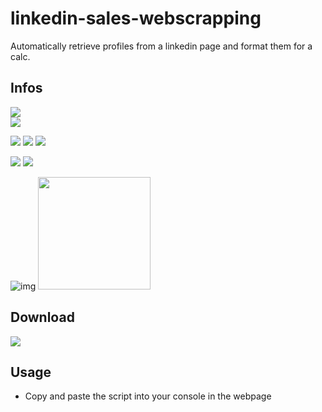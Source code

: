 # linkedin-sales-webscrapping
Automatically retrieve profiles from a linkedin page and format them for a calc.

## Infos
[![](https://tokei.rs/b1/github/baramex/linkedin-sales-webscrapping)]()<br/>
[![](https://img.shields.io/github/languages/top/baramex/linkedin-sales-webscrapping?style=for-the-badge)]()

[![](https://img.shields.io/github/downloads/baramex/linkedin-sales-webscrapping/total?style=for-the-badge)](https://github.com/baramex/linkedin-sales-webscrapping/releases/)
[![](https://img.shields.io/github/v/release/baramex/linkedin-sales-webscrapping?style=for-the-badge&label=last%20release)](https://github.com/baramex/linkedin-sales-webscrapping/releases/latest/)
[![](https://img.shields.io/github/release-date/baramex/linkedin-sales-webscrapping.svg?style=for-the-badge&label=last%20release%20date)](https://github.com/baramex/linkedin-sales-webscrapping/releases/latest/)

[![](https://img.shields.io/github/license/baramex/linkedin-sales-webscrapping?style=for-the-badge)](https://choosealicense.com/licenses/lgpl-3.0/)
[![](https://img.shields.io/badge/author-baramex-red?style=for-the-badge)](https://github.com/baramex/)

![img](https://user-images.githubusercontent.com/47333747/131178975-5c1a17af-340b-447d-99d1-a5197f75ed54.PNG)
<img src='https://user-images.githubusercontent.com/47333747/131179158-b1920e6e-a946-4cb4-9f56-b569624407d1.jpg' height='180px'>

## Download
[![](https://img.shields.io/github/v/release/baramex/linkedin-sales-webscrapping?style=for-the-badge&label=last%20release)](https://github.com/baramex/linkedin-sales-webscrapping/releases/latest/)<br/>

## Usage
- Copy and paste the script into your console in the webpage
